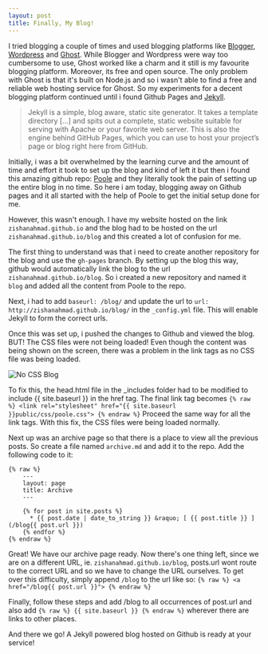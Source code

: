 ```yaml
---
layout: post
title: Finally, My Blog!
---
```


I tried blogging a couple of times and used blogging platforms like [Blogger](https://www.blogger.com), 
[Wordpress](https://wordpress.com/) and [Ghost](https://ghost.org/). While Blogger and Wordpress were way too cumbersome
to use, Ghost worked like a charm and it still is my favourite blogging platform. Moreover, its free and open source. 
The only problem with Ghost is that it's built on Node.js and so i wasn't able to find a free and reliable web hosting
service for Ghost. So my experiments for a decent blogging platform continued until i found Github Pages and 
[Jekyll](http://jekyllrb.com).

  > Jekyll is a simple, blog aware, static site generator. It takes a template directory [...] and spits out a complete, static website suitable for serving with Apache or your favorite web server. This is also the engine behind GitHub Pages, which you can use to host your project’s page or blog right here from GitHub.
 
Initially, i was a bit overwhelmed by the learning curve and the amount of time and effort it took to set up the blog
and kind of left it but then i found this amazing github repo: [Poole](https://github.com/poole/poole) and they literally
took the pain of setting up the entire blog in no time. So here i am today, blogging away on Github pages and it all 
started with the help of Poole to get the initial setup done for me.

However, this wasn't enough. I have my website hosted on the link `zishanahmad.github.io` and the blog had to be hosted
on the url `zishanahmad.github.io/blog` and this created a lot of confusion for me. 

The first thing to understand was that i need to create another repository for the blog and use the `gh-pages` branch.
By setting up the blog this way, github would automatically link the blog to the url `zishanahmad.github.io/blog`. So 
i created a new repository and named it `blog` and added all the content from Poole to the repo.

Next, i had to add `baseurl: /blog/` and update the url to `url: http://zishanahmad.github.io/blog/` in the 
`_config.yml` file. This will enable Jekyll to form the correct urls.

Once this was set up, i pushed the changes to Github and viewed the blog. BUT! The CSS files were not being loaded! 
Even though the content was being shown on the screen, there was a problem in the link tags as no CSS file was being
loaded.

![No CSS Blog](/blog/assets/blog-no-style.png)

To fix this, the head.html file in the _includes folder had to be modified to include \{\{ site.baseurl \}\} in the href tag. The final
link tag becomes 
`{% raw %} <link rel="stylesheet" href="{{ site.baseurl }}public/css/poole.css"> {% endraw %}`
Proceed the same way for all the link tags. With this fix, the CSS files were being loaded normally.

Next up was an archive page so that there is a place to view all the previous posts. So create a file named `archive.md`
and add it to the repo. Add the following code to it:

```
{% raw %}
    ---
    layout: page
    title: Archive
    ---
    
    {% for post in site.posts %}
      * {{ post.date | date_to_string }} &raquo; [ {{ post.title }} ](/blog{{ post.url }})
    {% endfor %}
{% endraw %}
```

Great! We have our archive page ready. Now there's one thing left, since we are on a different URL, ie. 
`zishanahmad.github.io/blog`, posts.url wont route to the correct URL and so we have to change the URL ourselves. To
get over this difficulty, simply append `/blog` to the url like so: `{% raw %} <a href="/blog{{ post.url }}"> {% endraw %}`

Finally, follow these steps and add /blog to all occurrences of post.url and also add `{% raw %} {{ site.baseurl }} {% endraw %}`
wherever there are links to other places.

And there we go! A Jekyll powered blog hosted on Github is ready at your service!